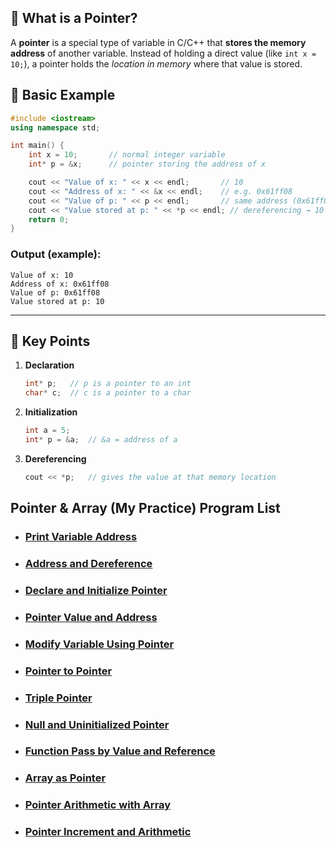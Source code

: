 ## 🔹 What is a Pointer?

A **pointer** is a special type of variable in C/C++ that **stores the memory address** of another variable.
Instead of holding a direct value (like `int x = 10;`), a pointer holds the *location in memory* where that value is stored.


## 🔹 Basic Example

```cpp
#include <iostream>
using namespace std;

int main() {
    int x = 10;       // normal integer variable
    int* p = &x;      // pointer storing the address of x

    cout << "Value of x: " << x << endl;       // 10
    cout << "Address of x: " << &x << endl;    // e.g. 0x61ff08
    cout << "Value of p: " << p << endl;       // same address (0x61ff08)
    cout << "Value stored at p: " << *p << endl; // dereferencing → 10
    return 0;
}
```

### Output (example):

```
Value of x: 10
Address of x: 0x61ff08
Value of p: 0x61ff08
Value stored at p: 10
```

---

## 🔹 Key Points

1. **Declaration**

   ```cpp
   int* p;   // p is a pointer to an int
   char* c;  // c is a pointer to a char
   ```
2. **Initialization**

   ```cpp
   int a = 5;
   int* p = &a;  // &a = address of a
   ```
3. **Dereferencing**

   ```cpp
   cout << *p;   // gives the value at that memory location
   ```

## Pointer & Array (My Practice) Program List

- ### [Print Variable Address](https://github.com/rudrakaiser/DSA/blob/main/01_Basics/Pointer/Programs/a_-_Print_variable_address.cpp)
- ### [Address and Dereference](https://github.com/rudrakaiser/DSA/blob/main/01_Basics/Pointer/Programs/b_-_Address_and_dereference.cpp)
- ### [Declare and Initialize Pointer](https://github.com/rudrakaiser/DSA/blob/main/01_Basics/Pointer/Programs/c_-_Declare_and_initialize_pointer.cpp.cpp)
- ### [Pointer Value and Address](https://github.com/rudrakaiser/DSA/blob/main/01_Basics/Pointer/Programs/d_-_Pointer_value_and_address.cpp)
- ### [Modify Variable Using Pointer](https://github.com/rudrakaiser/DSA/blob/main/01_Basics/Pointer/Programs/e_-_Modify_variable_using_pointer.cpp)
- ### [Pointer to Pointer](https://github.com/rudrakaiser/DSA/blob/main/01_Basics/Pointer/Programs/f_-_Pointer_to_pointer.cpp)
- ### [Triple Pointer](https://github.com/rudrakaiser/DSA/blob/main/01_Basics/Pointer/Programs/g_-_Triple_pointer.cpp)
- ### [Null and Uninitialized Pointer](https://github.com/rudrakaiser/DSA/blob/main/01_Basics/Pointer/Programs/h_-_Null_pointer.cpp)
- ### [Function Pass by Value and Reference](https://github.com/rudrakaiser/DSA/blob/main/01_Basics/Pointer/Programs/i_-_Pass_by_value_and_reference.cpp)
- ### [Array as Pointer](https://github.com/rudrakaiser/DSA/blob/main/01_Basics/Pointer/Programs/j_-_Array_as_pointer.cpp)
- ### [Pointer Arithmetic with Array](https://github.com/rudrakaiser/DSA/blob/main/01_Basics/Pointer/Programs/k_-_Pointer_arithmetic_with_array.cpp)
- ### [Pointer Increment and Arithmetic](https://github.com/rudrakaiser/DSA/blob/main/01_Basics/Pointer/Programs/l_-_Pointer_increment_and_arithmetic.cpp)
